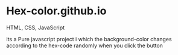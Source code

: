 # Hex-color.github.io
HTML, CSS, JavaScript

its a Pure javascript project i which the background-color changes according to the hex-code randomly when you click the button
